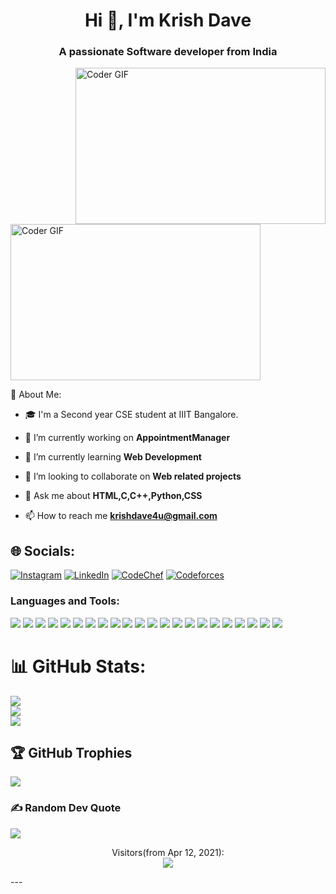 
<h1 align="center">Hi 👋, I'm Krish Dave</h1>
<h3 align="center">A passionate Software developer from India</h3>

<img align="right" alt="Coder GIF" height=250 width=400 src="https://miro.medium.com/max/1360/0*7Q3yvSIv_t0ioJ-Z.gif" />

<p align="left"> <img alt="Coder GIF" height=250 width=400 src="https://cdn.dribbble.com/users/730703/screenshots/6581243/avento.gif" /> </p>
💫 About Me:

- 🎓 I'm a Second year CSE student at IIIT Bangalore.   

- 🔭 I’m currently working on **AppointmentManager**

- 🌱 I’m currently learning **Web Development**

- 👯 I’m looking to collaborate on **Web related projects**

- 💬 Ask me about **HTML,C,C++,Python,CSS**

- 📫 How to reach me **krishdave4u@gmail.com**
  

## 🌐 Socials:
[![Instagram](https://img.shields.io/badge/Instagram-%23E4405F.svg?logo=Instagram&logoColor=white)](https://instagram.com/https://www.instagram.com/krishd_dancer01/) 
[![LinkedIn](https://img.shields.io/badge/LinkedIn-%230077B5.svg?logo=linkedin&logoColor=white)](https://www.linkedin.com/in/krish-dave-8374a924b/) 
[![CodeChef](https://img.shields.io/badge/Codechef-%23B92B27.svg?&style=flat&logo=Codechef&logoColor=white)](https://www.codechef.com/users/krishdave01/)
[![Codeforces](https://img.shields.io/badge/Codeforces-445f9d?style=flat&logo=Codeforces&logoColor=white)](https://codeforces.com/profile/krish_dave01/)

</p>

<h3 align="left">Languages and Tools:</h3>
<div>
<img src="http://img.shields.io/badge/-Java-F89820?style=flat&logo=java&logoColor=white"> 
<img src="https://img.shields.io/badge/Spring-6DB33F?style=flat&logo=spring&logoColor=white">
<img src="https://img.shields.io/badge/-C%20&%20C++-659ad2?style=flat&logo=c%2B%2B&logoColor=ffffff"> 
<img src="https://img.shields.io/badge/Python-3776AB?style=flat&logo=python&logoColor=white">
<img src = "https://img.shields.io/badge/-HTML5-E34F26?style=flat&logo=html5&logoColor=white"> 
<img src = "https://img.shields.io/badge/-CSS3-1572B6?style=flat&logo=css3&logoColor=white">
<img src="https://img.shields.io/badge/-Bootstrap-563D7C?style=flat&logo=bootstrap&logoColor=white">
<img src="https://img.shields.io/badge/Tailwind_CSS-38B2AC?style=flat&logo=tailwind-css&logoColor=white">
<img src="https://img.shields.io/badge/Dribbble-EA4C89?style=flat&logo=dribbble&logoColor=white">
<img src="https://img.shields.io/badge/Figma-F24E1E?style=flat&logo=figma&logoColor=white">
<img src="https://img.shields.io/badge/-JavaScript-eed718?style=flat&logo=javascript&logoColor=ffffff">
<img src="https://img.shields.io/badge/-React-000000?style=flat&logo=react&logoColor=00c8ff">
<img src="https://img.shields.io/badge/-MongoDB-4DB33D?style=flat&logo=mongodb&logoColor=FFFFFF">
<img src="https://img.shields.io/badge/-Express.js-787878?style=flat">
<img src="https://img.shields.io/badge/-Node.js-3C873A?style=flat&logo=Node.js&logoColor=white">
<img src="https://img.shields.io/badge/-Firebase-FFA611?style=flat&logo=firebase&logoColor=FFFFFF">
<img src="http://img.shields.io/badge/-Google%20Cloud%20Platform-4285F4?style=flat&logo=google%20cloud&logoColor=white">
<img src="https://img.shields.io/badge/-Progressive Web Apps-5A0FC8?style=flat">
<img src="http://img.shields.io/badge/-Git-F1502F?style=flat&logo=git&logoColor=FFFFFF">
<img src="http://img.shields.io/badge/-Github-000000?style=flat&logo=github&logoColor=FFFFFF">
<img src="http://img.shields.io/badge/-VS%20Code-007ACC?style=flat&logo=visual%20studio%20code&logoColor=white">
<img src="https://img.shields.io/badge/Linux-FCC624?style=flat&logo=linux&logoColor=black">
</div>

# 📊 GitHub Stats:
![](https://github-readme-stats.vercel.app/api?username=KrishDave1&theme=blue-green&hide_border=false&include_all_commits=true&count_private=true)<br/>
![](https://github-readme-streak-stats.herokuapp.com/?user=KrishDave1&theme=blue-green&hide_border=false)<br/>
![](https://github-readme-stats.vercel.app/api/top-langs/?username=KrishDave1&theme=blue-green&hide_border=false&include_all_commits=true&count_private=true&layout=compact)

## 🏆 GitHub Trophies
![](https://github-profile-trophy.vercel.app/?username=KrishDave1&theme=radical&no-frame=false&no-bg=false&margin-w=4)

### ✍️ Random Dev Quote
![](https://quotes-github-readme.vercel.app/api?type=horizontal&theme=radical)

<p align="center"> 
  Visitors(from Apr 12, 2021):<br>
  <img src="https://profile-counter.glitch.me/KrishDave1/count.svg" />
</p>
---
